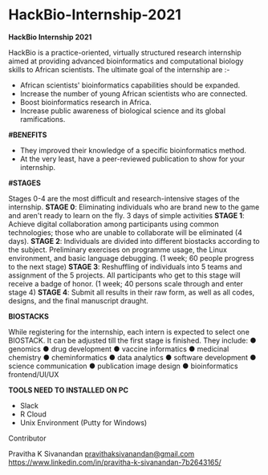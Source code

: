 # HackBio-Internship-2021
**HackBio Internship 2021**

HackBio is a practice-oriented, virtually structured research internship aimed at providing advanced bioinformatics and computational biology skills to African scientists. The ultimate goal of the internship are :-

- African scientists' bioinformatics capabilities should be expanded.
- Increase the number of young African scientists who are connected.
- Boost bioinformatics research in Africa.
- Increase public awareness of biological science and its global ramifications.

**#BENEFITS**
- They improved their knowledge of a specific bioinformatics method.
- At the very least, have a peer-reviewed publication to show for your internship.
 
 **#STAGES**
 
 Stages 0-4 are the most difficult and research-intensive stages of the internship.
 **STAGE 0**: Eliminating individuals who are brand new to the game and aren't ready to learn on the fly. 3 days of simple activities
 **STAGE 1**: Achieve digital collaboration among participants using common technologies; those who are unable to collaborate will be eliminated (4 days).
 **STAGE 2**: Individuals are divided into different biostacks according to the subject. Preliminary exercises on programme usage, the Linux environment, and basic language debugging. (1 week; 60 people progress to the next stage)
 **STAGE 3**: Reshuffling of individuals into 5 teams and assignment of the 5 projects. All participants who get to this stage will receive a badge of honor. (1 week; 40 persons scale through and enter stage 4)
**STAGE 4**: Submit all results in their raw form, as well as all codes, designs, and the final manuscript draught.

**BIOSTACKS**

While registering for the internship, each intern is expected to select one BIOSTACK. It can be adjusted till the first stage is finished.
They include:
● genomics
● drug development
● vaccine informatics
● medicinal chemistry
● cheminformatics
● data analytics
● software development
● science communication
● publication image design
● bioinformatics frontend/UI/UX

**TOOLS NEED TO INSTALLED ON PC**
- Slack
- R Cloud 
- Unix Environment (Putty for Windows)

Contributor

Pravitha K Sivanandan
pravithaksivanandan@gmail.com
https://www.linkedin.com/in/pravitha-k-sivanandan-7b2643165/
